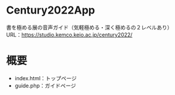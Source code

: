 # Century2022App
書を極める展の音声ガイド（気軽極める・深く極めるの２レベルあり）  
URL：https://studio.kemco.keio.ac.jp/century2022/

# 概要
- index.html：トップページ
- guide.php：ガイドページ
